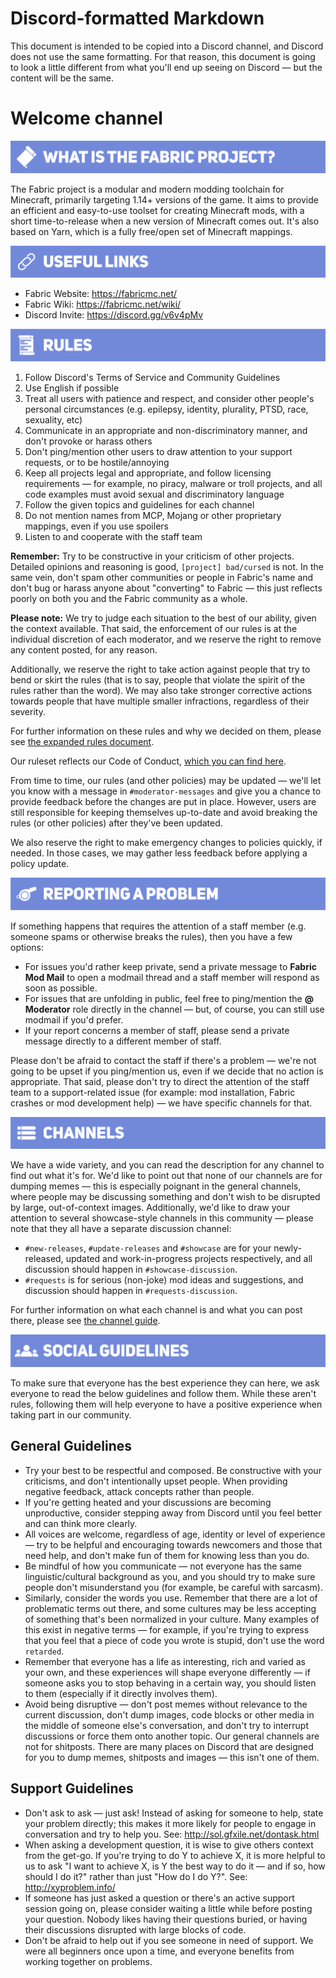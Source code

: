 # Discord-formatted Markdown

This document is intended to be copied into a Discord channel, and Discord does not use the same formatting. For that reason, this document is going to look a little different from what you'll end up seeing on Discord — but the content will be the same.

# Welcome channel

![What is the Fabric project?](/images/header-1-fabric-project.png)

The Fabric project is a modular and modern modding toolchain for Minecraft, primarily targeting 1.14+ versions of the game. It aims to provide an efficient and easy-to-use toolset for creating Minecraft mods, with a short time-to-release when a new version of Minecraft comes out. It's also based on Yarn, which is a fully free/open set of Minecraft mappings.

![Useful Links](/images/header-2-useful-links.png)

* Fabric Website: https://fabricmc.net/
* Fabric Wiki: https://fabricmc.net/wiki/
* Discord Invite: https://discord.gg/v6v4pMv

![Rules](/images/header-3-rules.png)

1. Follow Discord's Terms of Service and Community Guidelines
1. Use English if possible
1. Treat all users with patience and respect, and consider other people's personal circumstances (e.g. epilepsy, identity, plurality, PTSD, race, sexuality, etc)
1. Communicate in an appropriate and non-discriminatory manner, and don't provoke or harass others
1. Don't ping/mention other users to draw attention to your support requests, or to be hostile/annoying
1. Keep all projects legal and appropriate, and follow licensing requirements — for example, no piracy, malware or troll projects, and all code examples must avoid sexual and discriminatory language
1. Follow the given topics and guidelines for each channel
1. Do not mention names from MCP, Mojang or other proprietary mappings, even if you use spoilers
1. Listen to and cooperate with the staff team

**Remember:** Try to be constructive in your criticism of other projects. Detailed opinions and reasoning is good, `[project] bad/cursed` is not. In the same vein, don't spam other communities or people in Fabric's name and don't bug or harass anyone about "converting" to Fabric — this just reflects poorly on both you and the Fabric community as a whole.

**Please note:** We try to judge each situation to the best of our ability, given the context available. That said, the enforcement of our rules is at the individual discretion of each moderator, and we reserve the right to remove any content posted, for any reason.

Additionally, we reserve the right to take action against people that try to bend or skirt the rules (that is to say, people that violate the spirit of the rules rather than the word). We may also take stronger corrective actions towards people that have multiple smaller infractions, regardless of their severity.

For further information on these rules and why we decided on them, please see [the expanded rules document](rules.md).

Our ruleset reflects our Code of Conduct, [which you can find here](/CODE_OF_CONDUCT.md).

From time to time, our rules (and other policies) may be updated — we'll let you know with a message in `#moderator-messages` and give you a chance to provide feedback before the changes are put in place. However, users are still responsible for keeping themselves up-to-date and avoid breaking the rules (or other policies) after they've been updated.

We also reserve the right to make emergency changes to policies quickly, if needed. In those cases, we may gather less feedback before applying a policy update.

![Reporting a Problem](/images/header-4-reporting-a-problem.png)

If something happens that requires the attention of a staff member (e.g. someone spams or otherwise breaks the rules), then you have a few options:
* For issues you'd rather keep private, send a private message to **Fabric Mod Mail** to open a modmail thread and a staff member will respond as soon as possible.
* For issues that are unfolding in public, feel free to ping/mention the **@ Moderator** role directly in the channel — but, of course, you can still use modmail if you'd prefer.
* If your report concerns a member of staff, please send a private message directly to a different member of staff.

Please don't be afraid to contact the staff if there's a problem — we're not going to be upset if you ping/mention us, even if we decide that no action is appropriate. That said, please don't try to direct the attention of the staff team to a support-related issue (for example: mod installation, Fabric crashes or mod development help) — we have specific channels for that.

![Channels](/images/header-5-channels.png)

We have a wide variety, and you can read the description for any channel to find out what it's for. We'd like to point out that none of our channels are for dumping memes — this is especially poignant in the general channels, where people may be discussing something and don't wish to be disrupted by large, out-of-context images. Additionally, we'd like to draw your attention to several showcase-style channels in this community — please note that they all have a separate discussion channel:

* `#new-releases`, `#update-releases` and `#showcase` are for your newly-released, updated and work-in-progress projects respectively, and all discussion should happen in `#showcase-discussion`.
* `#requests` is for serious (non-joke) mod ideas and suggestions, and discussion should happen in `#requests-discussion`.

For further information on what each channel is and what you can post there, please see [the channel guide](channels.md).

![Social Guidelines](/images/header-6-social-guidelines.png)

To make sure that everyone has the best experience they can here, we ask everyone to read the below guidelines and follow them. While these aren't rules, following them will help everyone to have a positive experience when taking part in our community.

## General Guidelines

* Try your best to be respectful and composed. Be constructive with your criticisms, and don't intentionally upset people. When providing negative feedback, attack concepts rather than people.
* If you're getting heated and your discussions are becoming unproductive, consider stepping away from Discord until you feel better and can think more clearly.
* All voices are welcome, regardless of age, identity or level of experience — try to be helpful and encouraging towards newcomers and those that need help, and don't make fun of them for knowing less than you do. 
* Be mindful of how you communicate — not everyone has the same linguistic/cultural background as you, and you should try to make sure people don't misunderstand you (for example, be careful with sarcasm).
* Similarly, consider the words you use. Remember that there are a lot of problematic terms out there, and some cultures may be less accepting of something that's been normalized in your culture. Many examples of this exist in negative terms — for example, if you're trying to express that you feel that a piece of code you wrote is stupid, don't use the word `retarded`.
* Remember that everyone has a life as interesting, rich and varied as your own, and these experiences will shape everyone differently — if someone asks you to stop behaving in a certain way, you should listen to them (especially if it directly involves them).
* Avoid being disruptive — don't post memes without relevance to the current discussion, don't dump images, code blocks or other media in the middle of someone else's conversation, and don't try to interrupt discussions or force them onto another topic. Our general channels are not for shitposts. There are many places on Discord that are designed for you to dump memes, shitposts and images — this isn't one of them.

## Support Guidelines

* Don't ask to ask — just ask! Instead of asking for someone to help, state your problem directly; this makes it more likely for people to engage in conversation and try to help you. See: http://sol.gfxile.net/dontask.html
* When asking a development question, it is wise to give others context from the get-go. If you're trying to do Y to achieve X, it is more helpful to us to ask "I want to achieve X, is Y the best way to do it — and if so, how should I do it?" rather than just "How do I do Y?". See: http://xyproblem.info/
* If someone has just asked a question or there's an active support session going on, please consider waiting a little while before posting your question. Nobody likes having their questions buried, or having their discussions disrupted with large blocks of code.
* Don't be afraid to help out if you see someone in need of support. We were all beginners once upon a time, and everyone benefits from working together on problems.
